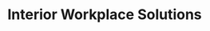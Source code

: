 ---
title: "Interior Workplace Solutions"
url: /allentown/interior-workplace-solutions/
shop: Möbel
---